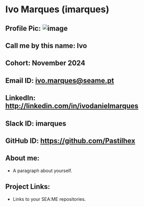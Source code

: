 # Ivo Marques (imarques)
## Profile Pic: ![image](https://github.com/user-attachments/assets/2f1b9a5e-5130-48b8-8b44-472865ead87a)
## Call me by this name: Ivo
## Cohort: November 2024 
## Email ID: ivo.marques@seame.pt
## LinkedIn: http://linkedin.com/in/ivodanielmarques
## Slack ID: imarques
## GitHub ID: https://github.com/Pastilhex
## About me: 
- A paragraph about yourself.
## Project Links:
- Links to your SEA:ME repositories.
